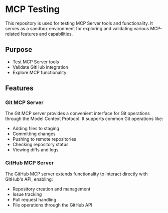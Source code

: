 # MCP Testing

This repository is used for testing MCP Server tools and functionality. It serves as a sandbox environment for exploring and validating various MCP-related features and capabilities.

## Purpose

- Test MCP Server tools
- Validate GitHub integration
- Explore MCP functionality

## Features

### Git MCP Server
The Git MCP server provides a convenient interface for Git operations through the Model Context Protocol. It supports common Git operations like:
- Adding files to staging
- Committing changes
- Pushing to remote repositories
- Checking repository status
- Viewing diffs and logs

### GitHub MCP Server
The GitHub MCP server extends functionality to interact directly with GitHub's API, enabling:
- Repository creation and management
- Issue tracking
- Pull request handling
- File operations through the GitHub API
